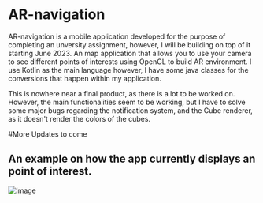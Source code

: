 # AR-navigation
AR-navigation is a mobile application developed for the purpose of completing an unversity assignment, however, I will be building on top of it starting June 2023.
An map application that allows you to use your camera to see different points of interests using OpenGL to build AR environment. I use Kotlin as the main language
however, I have some java classes for the conversions that happen within my application. 

This is nowhere near a final product, as there is a lot to be worked on. However, the main functionalities seem to be working, but I have to solve some major bugs regarding the notification system, and the Cube renderer, as it doesn't render the colors of the cubes.

#More Updates to come

## An example on how the app currently displays an point of interest.
![image](https://github.com/ToniAnton22/AR-navigation/assets/72076515/b6fd6fb9-340e-423f-9d53-a3bc1acc00b9)

